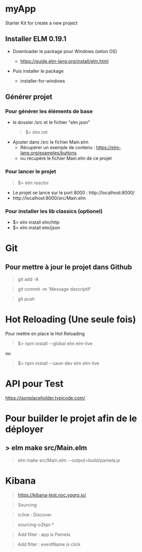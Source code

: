 # myApp

Starter Kit for create a new project

## Installer ELM 0.19.1

- Downloader le package pour Windows (selon OS)

  - https://guide.elm-lang.org/install/elm.html

- Puis installer le package
  - installer-for-windows

## Générer projet

### Pour génèrer les éléments de base

- le dossier /src et le fichier "elm.json"
  > \$> elm init
- Ajouter dans /src le fichier Main.elm
  - Récupérer un exemple de contenu : https://elm-lang.org/examples/buttons
  - ou récupére le fichier Main.elm de ce projet

### Pour lancer le projet

> \$> elm reactor

- Le projet se lance sur le port 8000 : http://localhost:8000/
- http://localhost:8000/src/Main.elm

### Pour installer les lib classics (optionel)

- \$> elm install elm/http
- \$> elm install elm/json

# Git

## Pour mettre à jour le projet dans Github

> git add -A

> git commit -m 'Message descriptif'

> git push

# Hot Reloading (Une seule fois)

Pour mettre en place le Hot Reloading

> \$> npm install --global elm elm-live

ou

> \$> npm install --save-dev elm elm-live

# API pour Test

https://jsonplaceholder.typicode.com/


# Pour builder le projet afin de le déployer
## > elm make src/Main.elm
> elm make src/Main.elm --output=build/pamela.js 

# Kibana

> https://kibana-test.noc.vpgrp.io/

> Sourcing

> icône : Discover

> sourcing-o2kpi-*

> Add filter : app is Pamela

> Add filter : eventName is click